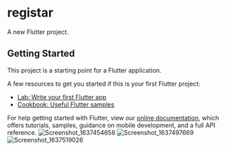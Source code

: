 # registar

A new Flutter project.

## Getting Started

This project is a starting point for a Flutter application.

A few resources to get you started if this is your first Flutter project:

- [Lab: Write your first Flutter app](https://flutter.dev/docs/get-started/codelab)
- [Cookbook: Useful Flutter samples](https://flutter.dev/docs/cookbook)

For help getting started with Flutter, view our
[online documentation](https://flutter.dev/docs), which offers tutorials,
samples, guidance on mobile development, and a full API reference.
![Screenshot_1637454658](https://user-images.githubusercontent.com/40968259/142769812-ae5d9c81-9086-4fcc-b8ce-b9a732d8049c.png)
![Screenshot_1637497669](https://user-images.githubusercontent.com/40968259/142769869-c473ee13-29cb-4834-9cfe-e97aa3f3ae8a.png)
![Screenshot_1637519026](https://user-images.githubusercontent.com/40968259/142774369-0290274a-737f-4463-96ee-1a55fbdaa4b3.png)


